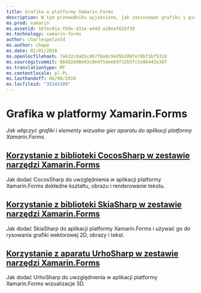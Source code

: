 ```yaml
---
title: Grafika w platformy Xamarin.Forms
description: W tym przewodniku wyjaśniono, jak zastosować grafiki i gier aparat elementy wizualne w aplikacji platformy Xamarin.Forms przy użyciu CocosSharp, SkiaShap i UrhoSharp.
ms.prod: xamarin
ms.assetid: 167ec01a-fb9e-431e-a44d-a10eaf62bf39
ms.technology: xamarin-forms
author: charlespetzold
ms.author: chape
ms.date: 02/01/2018
ms.openlocfilehash: 7a632cdab5cd67f8e0c94d5b200fe78bf1bf5310
ms.sourcegitcommit: 66682dd8e93c0e4f5dee69f32b5fc5a96443e307
ms.translationtype: MT
ms.contentlocale: pl-PL
ms.lasthandoff: 06/08/2018
ms.locfileid: "35243109"
---
```

# <a name="graphics-in-xamarinforms"></a>Grafika w platformy Xamarin.Forms

_Jak włączyć grafiki i elementy wizualne gier aparatu do aplikacji platformy Xamarin.Forms._

## <a name="using-cocossharp-in-xamarinformscocossharpmd"></a>[Korzystanie z biblioteki CocosSharp w zestawie narzędzi Xamarin.Forms](cocossharp.md)

Jak dodać CocosSharp do uwzględnienia w aplikacji platformy Xamarin.Forms dokładne kształtu, obrazu i renderowanie tekstu.

## <a name="using-skiasharp-in-xamarinformsskiasharpindexmd"></a>[Korzystanie z biblioteki SkiaSharp w zestawie narzędzi Xamarin.Forms](skiasharp/index.md)

Jak dodać SkiaSharp do aplikacji platformy Xamarin.Forms i używać go do rysowania grafiki wektorowej 2D, obrazy i tekst.

## <a name="using-urhosharp-in-xamarinformsurhosharpmd"></a>[Korzystanie z aparatu UrhoSharp w zestawie narzędzi Xamarin.Forms](urhosharp.md)

Jak dodać UrhoSharp do uwzględnienia w aplikacji platformy Xamarin.Forms wizualizacje 3D.
